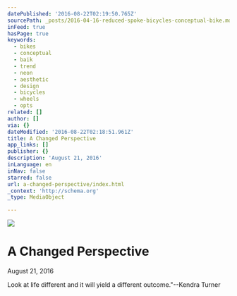 ```yaml
---
datePublished: '2016-08-22T02:19:50.765Z'
sourcePath: _posts/2016-04-16-reduced-spoke-bicycles-conceptual-bike.md
inFeed: true
hasPage: true
keywords:
  - bikes
  - conceptual
  - baik
  - trend
  - neon
  - aesthetic
  - design
  - bicycles
  - wheels
  - opts
related: []
author: []
via: {}
dateModified: '2016-08-22T02:18:51.961Z'
title: A Changed Perspective
app_links: []
publisher: {}
description: 'August 21, 2016'
inLanguage: en
inNav: false
starred: false
url: a-changed-perspective/index.html
_context: 'http://schema.org'
_type: MediaObject

---
```

![](https://the-grid-user-content.s3-us-west-2.amazonaws.com/6afc4211-0f50-4dcc-adf0-6ed7c963e7ee.jpg)

# A Changed **Perspective**

August 21, 2016

Look at life different and it will yield a different outcome."--Kendra Turner